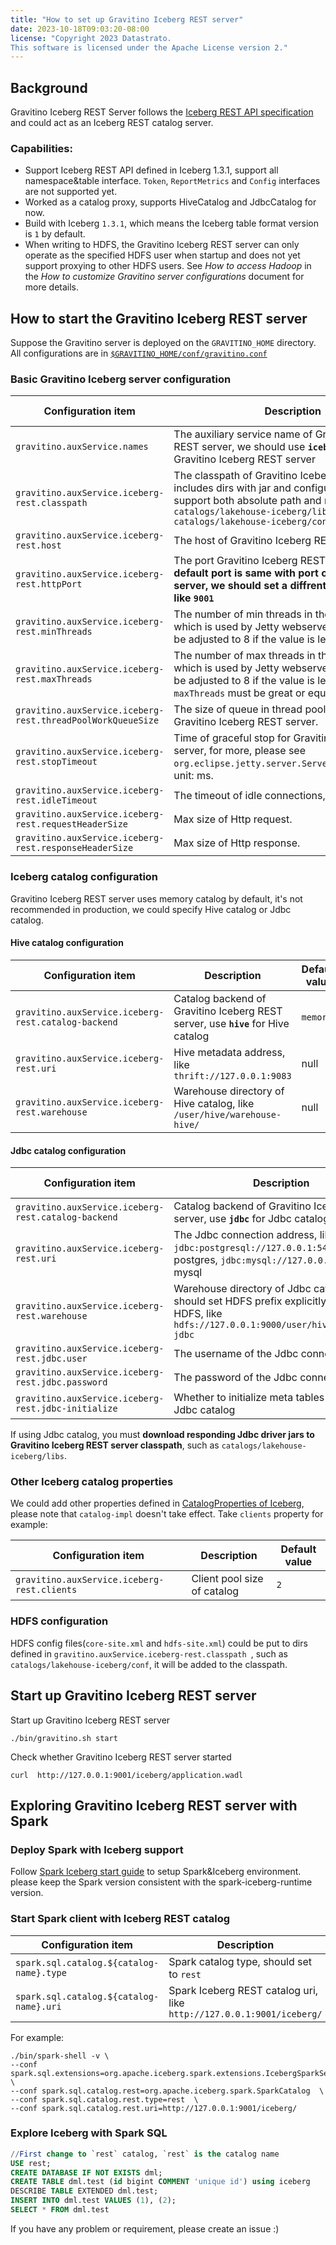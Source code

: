 ```yaml
---
title: "How to set up Gravitino Iceberg REST server"
date: 2023-10-18T09:03:20-08:00
license: "Copyright 2023 Datastrato.
This software is licensed under the Apache License version 2."
---
```


## Background
Gravitino Iceberg REST Server follows the [Iceberg REST API specification](https://github.com/apache/iceberg/blob/main/open-api/rest-catalog-open-api.yaml) and could act as an Iceberg REST catalog server. 

### Capabilities:
* Support Iceberg REST API defined in Iceberg 1.3.1, support all namespace&table interface. `Token`, `ReportMetrics` and `Config` interfaces are not supported yet.
* Worked as a catalog proxy, supports HiveCatalog and JdbcCatalog for now.
* Build with Iceberg `1.3.1`, which means the Iceberg table format version is `1` by default.
* When writing to HDFS, the Gravitino Iceberg REST server can only operate as the specified HDFS user when startup and
  does not yet support proxying to other HDFS users. See *How to access Hadoop* in the *How to customize Gravitino server configurations* document for more details.

## How to start the Gravitino Iceberg REST server

Suppose the Gravitino server is deployed on the `GRAVITINO_HOME` directory.
All configurations are in [`$GRAVITINO_HOME/conf/gravitino.conf`](gravitino-server-config.md)

### Basic Gravitino Iceberg server configuration

| Configuration item                | Description                                                                                                                                                                                                          | Default value                                                                | Since Version |
|-----------------------------------|----------------------------------------------------------------------------------------------------------------------------------------------------------------------------------------------------------------------|------------------------------------------------------------------------------|---------------|
| `gravitino.auxService.names ` | The auxiliary service name of Gravitino Iceberg REST server, we should use **`iceberg-rest`** for Gravitino Iceberg REST server                                                                                      | null                                                                         | 0.2.0         |
| `gravitino.auxService.iceberg-rest.classpath ` | The classpath of Gravitino Iceberg REST server, includes dirs with jar and configuration which support both absolute path and relative path, like `catalogs/lakehouse-iceberg/libs, catalogs/lakehouse-iceberg/conf` | null                                                                         | 0.2.0         |
| `gravitino.auxService.iceberg-rest.host` | The host of Gravitino Iceberg REST server                                                                                                                                                                            | `0.0.0.0`                                                                    | 0.2.0         |
| `gravitino.auxService.iceberg-rest.httpPort` | The port Gravitino Iceberg REST server, **the default port is same with port of Gravitino server, we should set a diffrent port explicitly, like `9001`**                                                            | `8090`                                                                       | 0.2.0         |
| `gravitino.auxService.iceberg-rest.minThreads` | The number of min threads in the thread pool which is used by Jetty webserver. `minThreads` will be adjusted to 8 if the value is less than 8.                                                                       | `Math.max(Math.min(Runtime.getRuntime().availableProcessors() * 2, 100), 8)` | 0.2.0 |
| `gravitino.auxService.iceberg-rest.maxThreads` | The number of max threads in the thread pool which is used by Jetty webserver. `maxThreads` will be adjusted to 8 if the value is less than 8, and `maxThreads` must be great or equal to `minThreads`               | `Math.max(Runtime.getRuntime().availableProcessors() * 4, 400)`              | 0.2.0         |
| `gravitino.auxService.iceberg-rest.threadPoolWorkQueueSize` | The size of queue in thread pool which is used by Gravitino Iceberg REST server.                                                                                                                                     | `100`                                                                        | 0.2.0         |
| `gravitino.auxService.iceberg-rest.stopTimeout` | Time of graceful stop for Gravitino Iceberg REST server, for more, please see `org.eclipse.jetty.server.Server#setStopTimeout`, unit: ms.                                                                            | `30000`                                                                      | 0.2.0         |
| `gravitino.auxService.iceberg-rest.idleTimeout` | The timeout of idle connections, unit: ms.                                                                                                                                                                           | `30000`                                                                      | 0.2.0         |
| `gravitino.auxService.iceberg-rest.requestHeaderSize` | Max size of Http request.                                                                                                                                                                                            | `131072`                                                                     | 0.2.0         |
| `gravitino.auxService.iceberg-rest.responseHeaderSize` | Max size of Http response.                                                                                                                                                                                           | `131072`                                                                     | 0.2.0         |

### Iceberg catalog configuration
Gravitino Iceberg REST server uses memory catalog by default, it's not recommended in production, we could specify Hive catalog or Jdbc catalog.

#### Hive catalog configuration

| Configuration item                | Description                                                                                                                 | Default value |  Since Version |
|-----------------------------------|-----------------------------------------------------------------------------------------------------------------------------|---------------|-----|
| `gravitino.auxService.iceberg-rest.catalog-backend` | Catalog backend of Gravitino Iceberg REST server, use **`hive`** for Hive catalog | `memory` | 0.2.0 |
| `gravitino.auxService.iceberg-rest.uri` | Hive metadata address, like `thrift://127.0.0.1:9083` | null | 0.2.0 |
| `gravitino.auxService.iceberg-rest.warehouse ` | Warehouse directory of Hive catalog, like `/user/hive/warehouse-hive/` | null | 0.2.0 |

#### Jdbc catalog configuration

| Configuration item                | Description                                                                                                                 | Default value |  Since Version |
|-----------------------------------|-----------------------------------------------------------------------------------------------------------------------------|---------------|-----|
| `gravitino.auxService.iceberg-rest.catalog-backend` | Catalog backend of Gravitino Iceberg REST server, use **`jdbc`** for Jdbc catalog | `memory`| 0.2.0 |
| `gravitino.auxService.iceberg-rest.uri` | The Jdbc connection address, like `jdbc:postgresql://127.0.0.1:5432` for postgres, `jdbc:mysql://127.0.0.1:3306/` for mysql  | null | 0.2.0 |
| `gravitino.auxService.iceberg-rest.warehouse ` | Warehouse directory of Jdbc catalog, you should set HDFS prefix explicitly if using HDFS, like `hdfs://127.0.0.1:9000/user/hive/warehouse-jdbc` | null | 0.2.0 |
| `gravitino.auxService.iceberg-rest.jdbc.user` | The username of the Jdbc connection| null | 0.2.0 |
| `gravitino.auxService.iceberg-rest.jdbc.password` | The password of the Jdbc connection  | null | 0.2.0 |
| `gravitino.auxService.iceberg-rest.jdbc-initialize` | Whether to initialize meta tables when create Jdbc catalog | `true` | 0.2.0 |

If using Jdbc catalog, you must **download responding Jdbc driver jars to Gravitino Iceberg REST server classpath**, such as `catalogs/lakehouse-iceberg/libs`.

### Other Iceberg catalog properties
We could add other properties defined in [CatalogProperties of Iceberg](https://github.com/apache/iceberg/blob/main/core/src/main/java/org/apache/iceberg/CatalogProperties.java), please note that `catalog-impl` doesn't take effect. 
Take `clients` property for example:

| Configuration item                | Description                                                                                                                 | Default value |
|-----------------------------------|-----------------------------------------------------------------------------------------------------------------------------|---------------|
| `gravitino.auxService.iceberg-rest.clients` | Client pool size of catalog | `2` |


### HDFS configuration
HDFS config files(`core-site.xml` and `hdfs-site.xml`) could be put to dirs defined in `gravitino.auxService.iceberg-rest.classpath `, such as `catalogs/lakehouse-iceberg/conf`, it will be added to the classpath. 

## Start up Gravitino Iceberg REST server
Start up Gravitino Iceberg REST server
```
./bin/gravitino.sh start
```
Check whether Gravitino Iceberg REST server started
```
curl  http://127.0.0.1:9001/iceberg/application.wadl
```

## Exploring Gravitino Iceberg REST server with Spark

### Deploy Spark with Iceberg support

Follow [Spark Iceberg start guide](https://iceberg.apache.org/docs/latest/getting-started/) to setup Spark&Iceberg environment. please keep the Spark version consistent with the spark-iceberg-runtime version.


### Start Spark client with Iceberg REST catalog
| Configuration item                | Description                                                                                                                 | 
|-----------------------------------|-----------------------------------------------------------------------------------------------------------------------------|
| `spark.sql.catalog.${catalog-name}.type` | Spark catalog type, should set to `rest` | 
| `spark.sql.catalog.${catalog-name}.uri` | Spark Iceberg REST catalog uri, like `http://127.0.0.1:9001/iceberg/` |

For example:
```
./bin/spark-shell -v \
--conf spark.sql.extensions=org.apache.iceberg.spark.extensions.IcebergSparkSessionExtensions \
--conf spark.sql.catalog.rest=org.apache.iceberg.spark.SparkCatalog  \
--conf spark.sql.catalog.rest.type=rest  \
--conf spark.sql.catalog.rest.uri=http://127.0.0.1:9001/iceberg/
```

### Explore Iceberg with Spark SQL
```sql
//First change to `rest` catalog, `rest` is the catalog name
USE rest;
CREATE DATABASE IF NOT EXISTS dml;
CREATE TABLE dml.test (id bigint COMMENT 'unique id') using iceberg
DESCRIBE TABLE EXTENDED dml.test;
INSERT INTO dml.test VALUES (1), (2);
SELECT * FROM dml.test
```

If you have any problem or requirement, please create an issue :)

